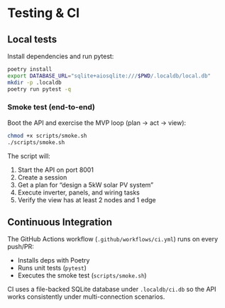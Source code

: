 # Testing & CI

## Local tests
Install dependencies and run pytest:
```bash
poetry install
export DATABASE_URL="sqlite+aiosqlite:///$PWD/.localdb/local.db"
mkdir -p .localdb
poetry run pytest -q
```

### Smoke test (end-to-end)
Boot the API and exercise the MVP loop (plan → act → view):
```bash
chmod +x scripts/smoke.sh
./scripts/smoke.sh
```
The script will:
1. Start the API on port 8001
2. Create a session
3. Get a plan for “design a 5kW solar PV system”
4. Execute inverter, panels, and wiring tasks
5. Verify the view has at least 2 nodes and 1 edge

## Continuous Integration
The GitHub Actions workflow (`.github/workflows/ci.yml`) runs on every push/PR:
- Installs deps with Poetry
- Runs unit tests (`pytest`)
- Executes the smoke test (`scripts/smoke.sh`)

CI uses a file-backed SQLite database under `.localdb/ci.db` so the API
works consistently under multi-connection scenarios.
